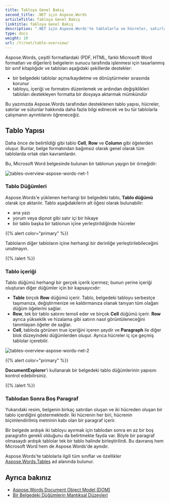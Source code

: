 ```yaml
---
title: Tabloya Genel Bakış
second_title: .NET için Aspose.Words
articleTitle: Tabloya Genel Bakış
linktitle: Tabloya Genel Bakış
description: ".NET için Aspose.Words'te tablolarla ve hücreler, satırlar, sütunlar gibi bileşenleriyle çalışın. C#'deki tablolarla nasıl çalışılır?"
type: docs
weight: 10
url: /tr/net/table-overview/
---
```


Aspose.Words, çeşitli formatlardaki (PDF, HTML, farklı Microsoft Word formatları ve diğerleri) belgelerin sunucu tarafında işlenmesi için tasarlanmış bir sınıf kitaplığıdır ve tabloları aşağıdaki şekillerde destekler:

* bir belgedeki tablolar açma/kaydetme ve dönüştürmeler sırasında korunur
* tabloyu, içeriği ve formatını düzenlemek ve ardından değişiklikleri tabloları destekleyen formatta bir dosyaya aktarmak mümkündür

Bu yazımızda Aspose.Words tarafından desteklenen tablo yapısı, hücreler, satırlar ve sütunlar hakkında daha fazla bilgi edinecek ve bu tür tablolarla çalışmanın ayrıntılarını öğreneceğiz.

## Tablo Yapısı

Daha önce de belirtildiği gibi tablo **Cell**, **Row** ve **Column** gibi öğelerden oluşur. Bunlar, belge formatından bağımsız olarak genel olarak tüm tablolarda ortak olan kavramlardır.

Bu, Microsoft Word belgesinde bulunan bir tablonun yaygın bir örneğidir:

![tables-overview-aspose-words-net-1](/words/net/table-overview/tables-overview-1.png)

### Tablo Düğümleri

Aspose.Words'e yüklenen herhangi bir belgedeki tablo, **Tablo düğümü** olarak içe aktarılır. Tablo aşağıdakilerin alt öğesi olarak bulunabilir:

- ana yazı
- yorum veya dipnot gibi satır içi bir hikaye
- bir tablo başka bir tablonun içine yerleştirildiğinde hücreler

{{% alert color="primary" %}}

Tabloların diğer tabloların içine herhangi bir derinliğe yerleştirilebileceğini unutmayın.

{{% /alert %}}

### Tablo içeriği

Tablo düğümü herhangi bir gerçek içerik içermez; bunun yerine içeriği oluşturan diğer düğümler için bir kapsayıcıdır:

- **Table** birçok **Row** düğümü içerir. Tablo, belgedeki tabloyu serbestçe taşımanıza, değiştirmenize ve kaldırmanıza olanak tanıyan tüm olağan düğüm öğelerini sağlar.
- **Row**, tek bir tablo satırını temsil eder ve birçok **Cell** düğümü içerir. **Row** ayrıca yükseklik ve hizalama gibi satırın nasıl görüntüleneceğini tanımlayan öğeler de sağlar.
- **Cell**, tabloda görünen true içeriğini içeren şeydir ve **Paragraph** ile diğer blok düzeyindeki düğümlerden oluşur. Ayrıca hücreler iç içe geçmiş tablolar içerebilir.

![tables-overview-aspose-words-net-2](/words/net/table-overview/tables-overview-2.png)

{{% alert color="primary" %}}

**DocumentExplorer**'i kullanarak bir belgedeki tablo düğümlerinin yapısını kontrol edebilirsiniz.

{{% /alert %}}

### Tablodan Sonra Boş Paragraf

Yukarıdaki resim, belgenin birkaç satırdan oluşan ve iki hücreden oluşan bir tablo içerdiğini göstermektedir. İki hücrenin her biri, hücrenin biçimlendirilmiş metninin kabı olan bir paragraf içerir.

Bir belgede ardışık iki tabloyu ayırmak için tablodan sonra en az bir boş paragrafın gerekli olduğunu da belirtmekte fayda var. Böyle bir paragraf olmasaydı ardışık tablolar tek bir tablo halinde birleştirilirdi. Bu davranış hem Microsoft Word hem de Aspose.Words'de aynıdır.

Aspose.Words'te tablolarla ilgili tüm sınıflar ve özellikler [Aspose.Words.Tables](https://reference.aspose.com/words/tr/net/aspose.words.tables/) ad alanında bulunur.

## Ayrıca bakınız

* [Aspose.Words Document Object Model (DOM)](/words/tr/net/aspose-words-document-object-model/)
* [Bir Belgedeki Düğümlerin Mantıksal Düzeyleri](/words/tr/net/logical-levels-of-nodes-in-a-document/)